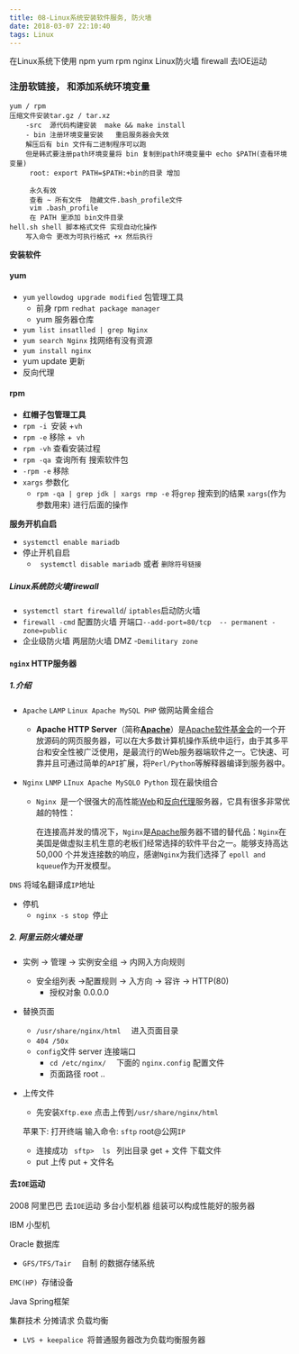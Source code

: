 ```yaml
---
title: 08-Linux系统安装软件服务, 防火墙
date: 2018-03-07 22:10:40
tags: Linux
---
```


在Linux系统下使用 npm yum rpm  nginx Linux防火墙 firewall  去IOE运动



### 注册软链接， 和添加系统环境变量

```
yum / rpm
压缩文件安装tar.gz / tar.xz
	-src  源代码构建安装  make && make install
	- bin 注册环境变量安装   重启服务器会失效
	解压后有 bin 文件有二进制程序可以跑
	但是韩式要注册path环境变量将 bin 复制到path环境变量中 echo $PATH(查看环境变量)
	 root: export PATH=$PATH:+bin的目录 增加
	 
	 永久有效
	 查看 ~ 所有文件  隐藏文件.bash_profile文件
	 vim .bash_profile
	 在 PATH 里添加 bin文件目录
hell.sh shell 脚本格式文件 实现自动化操作
	写入命令 更改为可执行格式 +x 然后执行
```

**安装软件**

#### yum

- `yum` `yellowdog upgrade modified`   包管理工具
  - 前身  rpm  `redhat package manager`  
  - yum 服务器仓库
- `yum list insatlled | grep Nginx`
- `yum search Nginx` 找网络有没有资源
- `yum install nginx`
- yum update 更新
- 反向代理

#### rpm

- **红帽子包管理工具**
- `rpm -i `安装  +`vh`
- `rpm -e` 移除  +` vh`
- `rpm -vh` 查看安装过程
- `rpm -qa `查询所有 搜索软件包
- `-rpm -e` 移除
- `xargs` 参数化
  - `rpm -qa | grep jdk | xargs rmp -e` 将`grep` 搜索到的结果 `xargs`(作为参数用来) 进行后面的操作

 **服务开机自启**

- `systemctl enable mariadb`
- 停止开机自启
  - ` systemctl disable mariadb`  或者 `删除符号链接`



##### Linux系统防火墙firewall

- `systemctl start firewalld`/ `iptables`启动防火墙
- `firewall -cmd` 配置防火墙    开端口`--add-port=80/tcp  -- permanent -zone=public`
- 企业级防火墙  两层防火墙 DMZ -`Demilitary zone`



#### `nginx` HTTP服务器

##### 1.介绍

- `Apache`     `LAMP` `Linux Apache MySQL PHP`  做网站黄金组合

  - **Apache HTTP Server**（简称[**Apache**](https://baike.baidu.com/item/Apache/6265)）是[Apache软件基金会](https://baike.baidu.com/item/Apache%E8%BD%AF%E4%BB%B6%E5%9F%BA%E9%87%91%E4%BC%9A)的一个开放源码的网页服务器，可以在大多数计算机操作系统中运行，由于其多平台和安全性被广泛使用，是最流行的Web服务器端软件之一。它快速、可靠并且可通过简单的`API`扩展，将`Perl/Python`等解释器编译到服务器中。

- `Nginx`      `LNMP`   `LInux Apache MySQLO Python` 现在最快组合

  - `Nginx `是一个很强大的高性能[Web](https://baike.baidu.com/item/Web/150564)和[反向代理](https://baike.baidu.com/item/%E5%8F%8D%E5%90%91%E4%BB%A3%E7%90%86)服务器，它具有很多非常优越的特性：

    在连接高并发的情况下，`Nginx`是[Apache](https://baike.baidu.com/item/Apache/6265)服务器不错的替代品：`Nginx`在美国是做虚拟主机生意的老板们经常选择的软件平台之一。能够支持高达 50,000 个并发连接数的响应，感谢`Nginx`为我们选择了 `epoll and kqueue`作为开发模型。

`DNS` 将域名翻译成`IP`地址

- 停机
  - `nginx -s stop `停止

##### 2. 阿里云防火墙处理

- 实例 -> 管理 -> 实例安全组 -> 内网入方向规则

  - 安全组列表  ->配置规则 -> 入方向 -> 容许 ->  HTTP(80)
    - 授权对象 0.0.0.0

- 替换页面

  - `/usr/share/nginx/html  ` 进入页面目录
  - `404 /50x`
  - `config`文件  server  连接端口  
    - `cd /etc/nginx/  `  下面的 `nginx.config` 配置文件
    - 页面路径  root ..

- 上传文件

  - 先安装`Xftp.exe`     点击上传到`/usr/share/nginx/html `

  苹果下:  打开终端      输入命令:  `sftp`  root@公网`IP`

  - 连接成功 `  sftp>  ls  `      列出目录   get + 文件 下载文件
  - put 上传    put + 文件名



#### 去`IOE`运动

2008 阿里巴巴   去`IOE`运动  多台小型机器 组装可以构成性能好的服务器

IBM  小型机

Oracle  数据库

- `GFS/TFS/Tair  ` 自制 的数据存储系统    

`EMC(HP) `存储设备

Java  Spring框架

集群技术 分摊请求  负载均衡

- `LVS + keepalice `将普通服务器改为负载均衡服务器